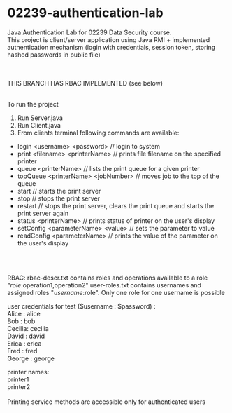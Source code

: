 # 02239-authentication-lab

Java Authentication Lab for 02239 Data Security course. <br/>
This project is client/server application using Java RMI + implemented authentication mechanism (login with credentials, session token, storing hashed passwords in public file)

<br />
<br />
THIS BRANCH HAS RBAC IMPLEMENTED (see below)

<br />
<br />

To run the project
1) Run Server.java
2) Run Client.java
3) From clients terminal following commands are available:<br />
  - login 	&lt;username&gt; &lt;password&gt;        // login to system <br />
  - print &lt;filename&gt; &lt;printerName&gt;        // prints file filename on the specified printer <br />
  - queue &lt;printerName&gt;                    // lists the print queue for a given printer <br />
  - topQueue &lt;printerName&gt; &lt;jobNumber&gt;         // moves job to the top of the queue <br />
  - start                                    // starts the print server <br />
  - stop                            // stops the print server <br />
  - restart                          // stops the print server, clears the print queue and starts the print server again <br />
  - status &lt;printerName&gt;                // prints status of printer on the user's display <br />
  - setConfig &lt;parameterName&gt; &lt;value&gt;         // sets the parameter to value <br />
  - readConfig &lt;parameterName&gt;           // prints the value of the parameter on the user's display <br />
 
 
 <br />
 <br />

RBAC:
rbac-descr.txt contains roles and operations available to a role "$role:$operation1,operation2"
user-roles.txt contains usernames and assigned roles "$username:$role". Only one role for one username is possible

user credentials for test ($username : $password) : <br />
Alice : alice <br />
Bob : bob <br />
Cecilia: cecilia <br />
David : david <br />
Erica : erica <br />
Fred : fred <br />
George : george <br />

printer names: <br />
printer1 <br />
printer2 <br />
 <br />
Printing service methods are accessible only for authenticated users
